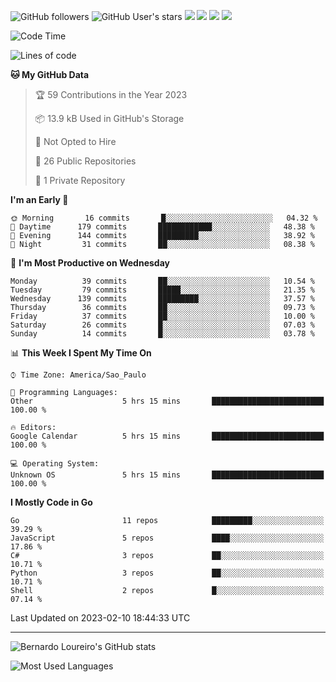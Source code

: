 ![GitHub followers](https://img.shields.io/github/followers/bernardolm?style=for-the-badge&label=GitHub%20followers) ![GitHub User's stars](https://img.shields.io/github/stars/bernardolm?style=for-the-badge&label=GitHub%20User's%20stars) [![](https://img.shields.io/static/v1?logo=linkedin&label=LinkedIn&message=bernardolm&color=0A66C2&style=for-the-badge)](https://www.linkedin.com/in/bernardolm) [![](https://img.shields.io/static/v1?logo=lastdotfm&label=last.fm&message=bernardolm&color=D51007&style=for-the-badge)](https://www.last.fm/user/bernardolm) [![](https://img.shields.io/static/v1?logo=spotify&label=spotify&message=bernardolou&color=1ED760&style=for-the-badge)](https://open.spotify.com/user/bernardolou) [![](https://img.shields.io/static/v1?logo=awesomelists&label=My%20awesome%20stars&message=⭐⭐⭐&color=FC60A8&style=for-the-badge)](https://github.com/bernardolm/awesome-stars)

<!--START_SECTION:waka-->
![Code Time](http://img.shields.io/badge/Code%20Time-2%2C152%20hrs%2030%20mins-blue)

![Lines of code](https://img.shields.io/badge/From%20Hello%20World%20I%27ve%20Written-1%20Million%20lines%20of%20code-blue)

**🐱 My GitHub Data** 

> 🏆 59 Contributions in the Year 2023
 > 
> 📦 13.9 kB Used in GitHub's Storage 
 > 
> 🚫 Not Opted to Hire
 > 
> 📜 26 Public Repositories 
 > 
> 🔑 1 Private Repository 
 > 
**I'm an Early 🐤** 

```text
🌞 Morning       16 commits       █░░░░░░░░░░░░░░░░░░░░░░░░   04.32 % 
🌆 Daytime      179 commits       ████████████░░░░░░░░░░░░░   48.38 % 
🌃 Evening      144 commits       █████████░░░░░░░░░░░░░░░░   38.92 % 
🌙 Night         31 commits       ██░░░░░░░░░░░░░░░░░░░░░░░   08.38 % 

```
📅 **I'm Most Productive on Wednesday** 

```text
Monday          39 commits       ██░░░░░░░░░░░░░░░░░░░░░░░   10.54 % 
Tuesday         79 commits       █████░░░░░░░░░░░░░░░░░░░░   21.35 % 
Wednesday      139 commits       █████████░░░░░░░░░░░░░░░░   37.57 % 
Thursday        36 commits       ██░░░░░░░░░░░░░░░░░░░░░░░   09.73 % 
Friday          37 commits       ██░░░░░░░░░░░░░░░░░░░░░░░   10.00 % 
Saturday        26 commits       █░░░░░░░░░░░░░░░░░░░░░░░░   07.03 % 
Sunday          14 commits       █░░░░░░░░░░░░░░░░░░░░░░░░   03.78 % 

```


📊 **This Week I Spent My Time On** 

```text
⌚︎ Time Zone: America/Sao_Paulo

💬 Programming Languages: 
Other                    5 hrs 15 mins       █████████████████████████   100.00 % 

🔥 Editors: 
Google Calendar          5 hrs 15 mins       █████████████████████████   100.00 % 

💻 Operating System: 
Unknown OS               5 hrs 15 mins       █████████████████████████   100.00 % 

```

**I Mostly Code in Go** 

```text
Go                       11 repos            █████████░░░░░░░░░░░░░░░░   39.29 % 
JavaScript               5 repos             ████░░░░░░░░░░░░░░░░░░░░░   17.86 % 
C#                       3 repos             ██░░░░░░░░░░░░░░░░░░░░░░░   10.71 % 
Python                   3 repos             ██░░░░░░░░░░░░░░░░░░░░░░░   10.71 % 
Shell                    2 repos             █░░░░░░░░░░░░░░░░░░░░░░░░   07.14 % 

```



 Last Updated on 2023-02-10 18:44:33 UTC
<!--END_SECTION:waka-->

---

![Bernardo Loureiro's GitHub stats](https://github-readme-stats.vercel.app/api?username=bernardolm&count_private=true&show_icons=true&theme=nightowl&include_all_commits=true)

![Most Used Languages](https://github-readme-stats.vercel.app/api/top-langs/?username=bernardolm&theme=nightowl&langs_count=99)
